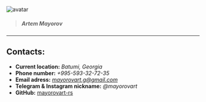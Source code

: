 ![avatar](https://photos.google.com/share/AF1QipP1hq8rqOf5uppgYjDQHdYlDmByv3Xgyh7HpR-N77ZqUvwoAACO32WHBAQhHTDL8g/photo/AF1QipMDGF8_BnlEYNTSljAMt9NVVWn5QxWFllfh7a_t?key=WXdoQVppWmZ3M09UdlF0eGdZRmNva1lFLWRjaTJB)
> ##### Artem Mayorov
---
## Contacts:
* **Current location:** *Batumi, Georgia*
* **Phone number:** *+995-593-32-72-35*
* **Email adress:** *mayorovart.g@gmail.com*
* **Telegram & Instagram nickname:** *@mayorovart*
* **GitHub:** [mayorovart-rs](https://github.com/mayorovart-rs)
